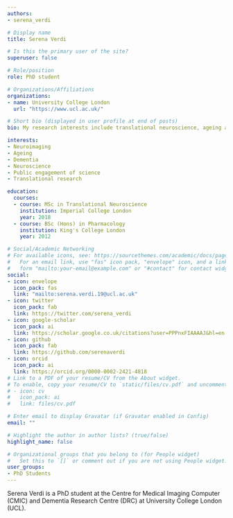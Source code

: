 ```yaml
---
authors:
- serena_verdi

# Display name
title: Serena Verdi

# Is this the primary user of the site?
superuser: false

# Role/position
role: PhD student

# Organizations/Affiliations
organizations:
- name: University College London
  url: "https://www.ucl.ac.uk/"

# Short bio (displayed in user profile at end of posts)
bio: My research interests include translational neuroscience, ageing and dementia

interests:
- Neuroimaging
- Ageing
- Dementia
- Neuroscience
- Public engagement of science
- Translational research 

education:
  courses:
  - course: MSc in Translational Neuroscience
    institution: Imperial College London
    year: 2018
  - course: BSc (Hons) in Pharmacology
    institution: King's College London
    year: 2012

# Social/Academic Networking
# For available icons, see: https://sourcethemes.com/academic/docs/page-builder/#icons
#   For an email link, use "fas" icon pack, "envelope" icon, and a link in the
#   form "mailto:your-email@example.com" or "#contact" for contact widget.
social:
- icon: envelope
  icon_pack: fas
  link: "mailto:serena.verdi.19@ucl.ac.uk"
- icon: twitter
  icon_pack: fab
  link: https://twitter.com/serena_verdi
- icon: google-scholar
  icon_pack: ai
  link: https://scholar.google.co.uk/citations?user=PPPnxFIAAAAJ&hl=en
- icon: github
  icon_pack: fab
  link: https://github.com/serenaverdi
- icon: orcid
  icon_pack: ai
  link: https://orcid.org/0000-0002-2421-4818
# Link to a PDF of your resume/CV from the About widget.
# To enable, copy your resume/CV to `static/files/cv.pdf` and uncomment the lines below.
# - icon: cv
#   icon_pack: ai
#   link: files/cv.pdf

# Enter email to display Gravatar (if Gravatar enabled in Config)
email: ""

# Highlight the author in author lists? (true/false)
highlight_name: false

# Organizational groups that you belong to (for People widget)
#   Set this to `[]` or comment out if you are not using People widget.
user_groups:
- PhD Students
---
```


Serena Verdi is a PhD student at the Centre for Medical Imaging Computer (CMIC) and Dementia Research Centre (DRC) at University College London (UCL).

